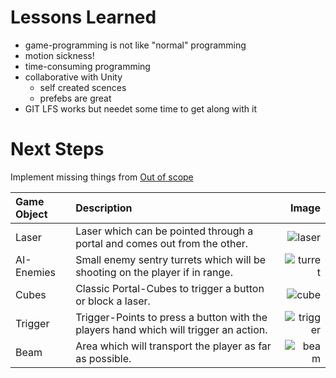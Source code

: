 # Lessons Learned

- game-programming is not like "normal" programming 
- motion sickness! 
- time-consuming programming
- collaborative with Unity
  - self created scences
  - prefebs are great
- GIT LFS works but needet some time to get along with it

# Next Steps

Implement missing things from [Out of scope](./01_general.md)

| Game Object | Description                                                                          |                            Image |
| :---------- | :----------------------------------------------------------------------------------- | -------------------------------: |
| Laser       | Laser which can be pointed through a portal and comes out from the other.            |     ![laser](./images/laser.png) |
| AI-Enemies  | Small enemy sentry turrets which will be shooting on the player if in range.         |   ![turret](./images/turret.png) |
| Cubes       | Classic Portal-Cubes to trigger a button or block a laser.                           |       ![cube](./images/cube.png) |
| Trigger     | Trigger-Points to press a button with the players hand which will trigger an action. | ![trigger](./images/trigger.png) |
| Beam        | Area which will transport the player as far as possible.                             |       ![beam](./images/beam.png) |